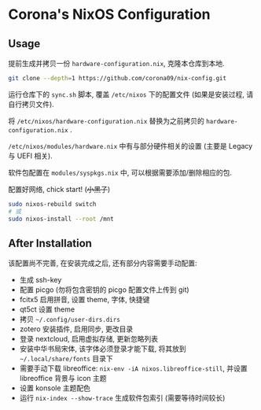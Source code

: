# Corona's NixOS Configuration

## Usage

提前生成并拷贝一份 `hardware-configuration.nix`, 克隆本仓库到本地.

```bash
git clone --depth=1 https://github.com/corona09/nix-config.git
```

运行仓库下的 `sync.sh` 脚本, 覆盖 `/etc/nixos` 下的配置文件 (如果是安装过程, 请自行拷贝文件).

将 `/etc/nixos/hardware-configuration.nix` 替换为之前拷贝的 `hardware-configuration.nix` .

`/etc/nixos/modules/hardware.nix` 中有与部分硬件相关的设置 (主要是 Legacy 与 UEFI 相关).

软件包配置在 `modules/syspkgs.nix` 中, 可以根据需要添加/删除相应的包.

配置好网络, chick start! (~~小黑子~~)

```bash
sudo nixos-rebuild switch
# 或
sudo nixos-install --root /mnt
```

## After Installation

该配置尚不完善, 在安装完成之后, 还有部分内容需要手动配置:

- 生成 ssh-key
- 配置 picgo (勿将包含密钥的 picgo 配置文件上传到 git)
- fcitx5 启用拼音, 设置 theme, 字体, 快捷键
- qt5ct 设置 theme
- 拷贝 `~/.config/user-dirs.dirs`
- zotero 安装插件, 启用同步, 更改目录
- 登录 nextcloud, 启用虚拟存储, 更新忽略列表
- 安装中华书局宋体, 该字体必须登录才能下载, 将其放到 `~/.local/share/fonts` 目录下
- 需要手动下载 libreoffice: `nix-env -iA nixos.libreoffice-still`, 并设置 libreoffice 背景与 icon 主题
- 设置 konsole 主题配色
- 运行 `nix-index --show-trace` 生成软件包索引 (需要等待时间较长)
